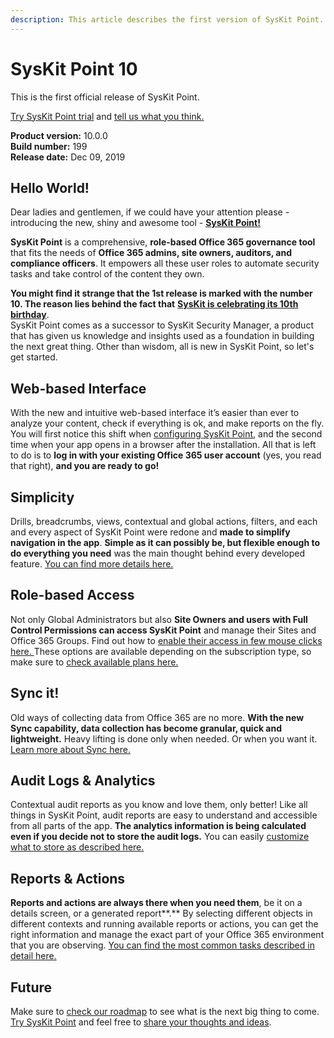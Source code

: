 ```yaml
---
description: This article describes the first version of SysKit Point.
---
```


# SysKit Point 10

This is the first official release of SysKit Point.

[Try SysKit Point trial](https://www.syskit.com/products/point/request-a-free-trial/) and [tell us what you think.](https://www.syskit.com/company/contact-us/)

**Product version:** 10.0.0  
**Build number:** 199  
**Release date:** Dec 09, 2019

## Hello World!

Dear ladies and gentlemen, if we could have your attention please - introducing the new, shiny and awesome tool - [**SysKit Point!**](https://syskit.com/products/point)

**SysKit Point** is a comprehensive, **role-based Office 365 governance tool** that fits the needs of **Office 365 admins, site owners, auditors, and compliance officers**. It empowers all these user roles to automate security tasks and take control of the content they own.​

**You might find it strange that the 1st release is marked with the number 10. The reason lies behind the fact that** [**SysKit is celebrating its 10th birthday**](https://syskit.com/blog/syskit-celebrates-10-years/).  
SysKit Point comes as a successor to SysKit Security Manager, a product that has given us knowledge and insights used as a foundation in building the next great thing. Other than wisdom, all is new in SysKit Point, so let's get started.

## Web-based Interface

With the new and intuitive web-based interface it’s easier than ever to analyze your content, check if everything is ok, and make reports on the fly. You will first notice this shift when [configuring SysKit Point](../installation-and-configuration/deploy-on-premises/install-syskit-point-on-premises.md#configure-syskit-point), and the second time when your app opens in a browser after the installation. All that is left to do is to **log in with your existing Office 365 user account** \(yes, you read that right\), **and you are ready to go!**

## Simplicity

Drills, breadcrumbs, views, contextual and global actions, filters, and each and every aspect of SysKit Point were redone and **made to simplify navigation in the app**. **Simple as it can possibly be, but flexible enough to do everything you need** was the main thought behind every developed feature. [You can find more details here.](../how-to/syskit-point-quick-start-guide.md)

## Role-based Access

Not only Global Administrators but also **Site Owners and users with Full Control Permissions can access SysKit Point** and manage their Sites and Office 365 Groups. Find out how to [enable their access in few mouse clicks here. ](../installation-and-configuration/enable-role-based-access.md)These options are available depending on the subscription type, so make sure to [check available plans here.](https://syskit.com/products/point/pricing/)

## Sync it!

Old ways of collecting data from Office 365 are no more. **With the new Sync capability, data collection has become granular, quick and lightweight.** Heavy lifting is done only when needed. Or when you want it. [Learn more about Sync here.](../how-to/collect-office-365-data.md)

## Audit Logs & Analytics

Contextual audit reports as you know and love them, only better! Like all things in SysKit Point, audit reports are easy to understand and accessible from all parts of the app. **The analytics information is being calculated even if you decide not to store the audit logs.** You can easily [customize what to store as described here.](../installation-and-configuration/customize-audit-logs-collection.md)

## Reports & Actions

**Reports and actions are always there when you need them**, be it on a details screen, or a generated report**.** By selecting different objects in different contexts and running available reports or actions, you can get the right information and manage the exact part of your Office 365 environment that you are observing. [You can find the most common tasks described in detail here.](../common-tasks/)

## Future

Make sure to [check our roadmap](https://feedback.syskit.com/?project=POINT) to see what is the next big thing to come. [Try SysKit Point](https://syskit.com/products/point/request-a-demo/) and feel free to [share your thoughts and ideas](https://feedback.syskit.com/ideas/new).

